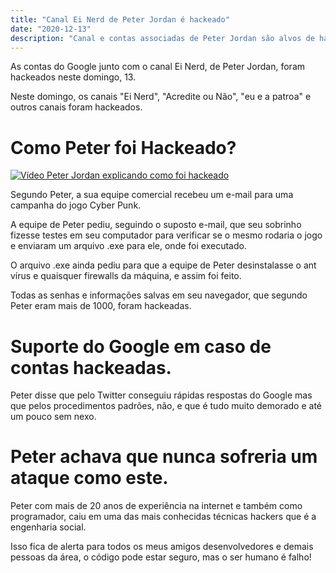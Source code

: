```yaml
---
title: "Canal Ei Nerd de Peter Jordan é hackeado"
date: "2020-12-13"
description: "Canal e contas associadas de Peter Jordan são alvos de hackers."
---
```


As contas do Google junto com o canal Ei Nerd, de Peter Jordan, foram hackeados neste domingo, 13.

Neste domingo, os canais "Ei Nerd", "Acredite ou Não", "eu e a patroa" e outros canais foram hackeados.

# Como Peter foi Hackeado?

[![Vídeo Peter Jordan explicando como foi hackeado](https://i.imgur.com/UaZEqOJ.png)](https://www.youtube.com/watch?v=od5qpOvjTLk "Vídeo Peter Jordan explicando como foi hackeado")

Segundo Peter, a sua equipe comercial recebeu um e-mail para uma campanha do jogo
Cyber Punk.

A equipe de Peter pediu, seguindo o suposto e-mail, que seu sobrinho fizesse testes em seu computador para verificar se o mesmo rodaria o jogo e enviaram um arquivo .exe para ele, onde foi executado.

O arquivo .exe ainda pediu para que a equipe de Peter desinstalasse o ant vírus e quaisquer firewalls da máquina, e assim foi feito.

Todas as senhas e informações salvas em seu navegador, que segundo Peter eram mais de 1000, foram hackeadas.

# Suporte do Google em caso de contas hackeadas.

Peter disse que pelo Twitter conseguiu rápidas respostas do Google mas que pelos procedimentos padrões, não, e que é tudo muito demorado e até um pouco sem nexo.

# Peter achava que nunca sofreria um ataque como este.

Peter com mais de 20 anos de experiência na internet e também como programador,
caiu em uma das mais conhecidas técnicas hackers que é a engenharia social.

Isso fica de alerta para todos os meus amigos desenvolvedores e demais pessoas da área, o código pode estar seguro, mas o ser humano é falho!
